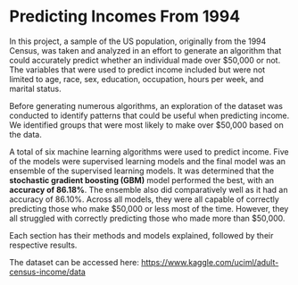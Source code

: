# Predicting Incomes From 1994
In this project, a sample of the US population, originally from the 1994 Census, was taken and analyzed in an effort to generate an algorithm that could accurately predict whether an individual made over \$50,000 or not. The variables that were used to predict income included but were not limited to age, race, sex, education, occupation, hours per week, and marital status.

Before generating numerous algorithms, an exploration of the dataset was conducted to identify patterns that could be useful when predicting income. We identified groups that were most likely to make over \$50,000 based on the data.

A total of six machine learning algorithms were used to predict income. Five of the models were supervised learning models and the final model was an ensemble of the supervised learning models. It was determined that the **stochastic gradient boosting (GBM)** model performed the best, with an **accuracy of 86.18%**. The ensemble also did comparatively well as it had an accuracy of 86.10%. Across all models, they were all capable of correctly predicting those who make \$50,000 or less most of the time. However, they all struggled with correctly predicting those who made more than \$50,000.

Each section has their methods and models explained, followed by their respective results. 

The dataset can be accessed here:
<https://www.kaggle.com/uciml/adult-census-income/data>